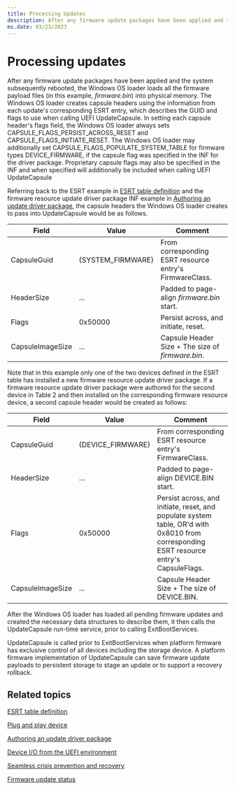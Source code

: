 ```yaml
---
title: Processing Updates
description: After any firmware update packages have been applied and the system subsequently rebooted, the Windows OS loader loads all the firmware payload files (in this example, firmware.bin) into physical memory.
ms.date: 03/23/2023
---
```


# Processing updates

After any firmware update packages have been applied and the system subsequently rebooted, the Windows OS loader loads all the firmware payload files (in this example, *firmware.bin*) into physical memory. The Windows OS loader creates capsule headers using the information from each update's corresponding ESRT entry, which describes the GUID and flags to use when calling UEFI UpdateCapsule. In setting each capsule header's flags field, the Windows OS loader always sets CAPSULE_FLAGS_PERSIST_ACROSS_RESET and CAPSULE_FLAGS_INITIATE_RESET. The Windows OS loader may additionally set CAPSULE_FLAGS_POPULATE_SYSTEM_TABLE for firmware types DEVICE_FIRMWARE, if the capsule flag was specified in the INF for the driver package. Proprietary capsule flags may also be specified in the INF and when specified will additionally be included when calling UEFI UpdateCapsule

Referring back to the ESRT example in [ESRT table definition](esrt-table-definition.md) and the firmware resource update driver package INF example in [Authoring an update driver package](authoring-an-update-driver-package.md), the capsule headers the Windows OS loader creates to pass into UpdateCapsule would be as follows.

| Field | Value | Comment |
|--|--|--|
| CapsuleGuid | {SYSTEM_FIRMWARE} | From corresponding ESRT resource entry's FirmwareClass. |
| HeaderSize | ... | Padded to page-align *firmware.bin* start. |
| Flags | 0x50000 | Persist across, and initiate, reset. |
| CapsuleImageSize | ... | Capsule Header Size + The size of *firmware.bin*. |

Note that in this example only one of the two devices defined in the ESRT table has installed a new firmware resource update driver package. If a firmware resource update driver package were authored for the second device in Table 2 and then installed on the corresponding firmware resource device, a second capsule header would be created as follows:

| Field | Value | Comment |
|--|--|--|
| CapsuleGuid | {DEVICE_FIRMWARE} | From corresponding ESRT resource entry's FirmwareClass. |
| HeaderSize | ... | Padded to page-align DEVICE.BIN start. |
| Flags | 0x50000 | Persist across, and initiate, reset, and populate system table, OR'd with 0x8010 from corresponding ESRT resource entry's CapsuleFlags. |
| CapsuleImageSize | ... | Capsule Header Size + The size of DEVICE.BIN. |

After the Windows OS loader has loaded all pending firmware updates and created the necessary data structures to describe them, it then calls the UpdateCapsule run-time service, prior to calling ExitBootServices.

UpdateCapsule is called prior to ExitBootServices when platform firmware has exclusive control of all devices including the storage device. A platform firmware implementation of UpdateCapsule can save firmware update payloads to persistent storage to stage an update or to support a recovery rollback.

## Related topics

[ESRT table definition](esrt-table-definition.md)  

[Plug and play device](plug-and-play-device.md)  

[Authoring an update driver package](authoring-an-update-driver-package.md)  

[Device I/O from the UEFI environment](device-i-o-from-the-uefi-environment.md)  

[Seamless crisis prevention and recovery](seamless-crisis-prevention-and-recovery.md)  

[Firmware update status](firmware-update-status.md)  
